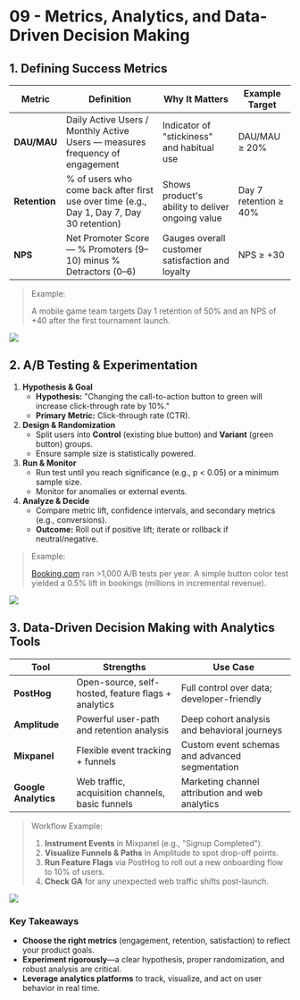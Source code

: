 # 09 - Metrics, Analytics, and Data-Driven Decision Making

## 1. Defining Success Metrics

| Metric | Definition | Why It Matters | Example Target |
| --- | --- | --- | --- |
| **DAU/MAU** | Daily Active Users / Monthly Active Users — measures frequency of engagement | Indicator of "stickiness" and habitual use | DAU/MAU ≥ 20% |
| **Retention** | % of users who come back after first use over time (e.g., Day 1, Day 7, Day 30 retention) | Shows product's ability to deliver ongoing value | Day 7 retention ≥ 40% |
| **NPS** | Net Promoter Score — % Promoters (9–10) minus % Detractors (0–6) | Gauges overall customer satisfaction and loyalty | NPS ≥ +30 |

> Example:
> 
> 
> A mobile game team targets Day 1 retention of 50% and an NPS of +40 after the first tournament launch.
> 

![](https://media.giphy.com/media/26BRuo6sLetdllPAQ/giphy.gif)

## 2. A/B Testing & Experimentation

1. **Hypothesis & Goal**
    - **Hypothesis:** "Changing the call-to-action button to green will increase click-through rate by 10%."
    - **Primary Metric:** Click-through rate (CTR).
2. **Design & Randomization**
    - Split users into **Control** (existing blue button) and **Variant** (green button) groups.
    - Ensure sample size is statistically powered.
3. **Run & Monitor**
    - Run test until you reach significance (e.g., p < 0.05) or a minimum sample size.
    - Monitor for anomalies or external events.
4. **Analyze & Decide**
    - Compare metric lift, confidence intervals, and secondary metrics (e.g., conversions).
    - **Outcome:** Roll out if positive lift; iterate or rollback if neutral/negative.

> Example:
> 
> 
> [Booking.com](http://booking.com/) ran >1,000 A/B tests per year. A simple button color test yielded a 0.5% lift in bookings (millions in incremental revenue).
> 

![](https://media.giphy.com/media/l0MYt5jPR6QX5pnqM/giphy.gif)


## 3. Data-Driven Decision Making with Analytics Tools

| Tool | Strengths | Use Case |
| --- | --- | --- |
| **PostHog** | Open-source, self-hosted, feature flags + analytics | Full control over data; developer-friendly |
| **Amplitude** | Powerful user-path and retention analysis | Deep cohort analysis and behavioral journeys |
| **Mixpanel** | Flexible event tracking + funnels | Custom event schemas and advanced segmentation |
| **Google Analytics** | Web traffic, acquisition channels, basic funnels | Marketing channel attribution and web analytics |

> Workflow Example:
> 
> 1. **Instrument Events** in Mixpanel (e.g., "Signup Completed").
> 2. **Visualize Funnels & Paths** in Amplitude to spot drop-off points.
> 3. **Run Feature Flags** via PostHog to roll out a new onboarding flow to 10% of users.
> 4. **Check GA** for any unexpected web traffic shifts post-launch.

![](https://media.giphy.com/media/xT9IgG50Fb7Mi0prBC/giphy.gif)


### Key Takeaways

- **Choose the right metrics** (engagement, retention, satisfaction) to reflect your product goals.
- **Experiment rigorously**—a clear hypothesis, proper randomization, and robust analysis are critical.
- **Leverage analytics platforms** to track, visualize, and act on user behavior in real time.